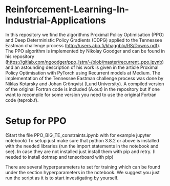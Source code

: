 # Reinforcement-Learning-In-Industrial-Applications
In this repository we find the algorithms Proximal Policy Optimisation (PPO) and Deep Deterministic Policy Gradients (DDPG) applied to the Tennessee Eastman challenge process (http://users.abo.fi/khaggblo/RS/Downs.pdf).
The PPO algorithm is implemented by Nikolay Goodger and can be found in his repository (https://gitlab.com/ngoodger/ppo_lstm/-/blob/master/recurrent_ppo.ipynb) and an astounding description of his work is given in the article Proximal Policy Optimisation with PyTorch using Recurrent models at Medium. The implementation of the Tennessee Eastman challenge process was done by Niklas Kotarsky and Johan Grönqvist (Lund University). A compiled version of the original Fortran code is included (A.out) in the repository but if one want to recompile for some version you need to use the original Fortran code (teprob.f).


# Setup for PPO
(Start the file PPO_BIG_TE_constraints.ipynb with for example jupyter notebook)
To setup just make sure that python 3.8.2 or above is installed with the needed libraries (run the import statements in the notebook and see).
In case they are not installed just install them with pip and retry. (I needed to install dotmap and tensorboard with pip)

There are several hyperparameters to set for training which can be found under the section hyperparameters in the notebook. We suggest you just run the script as it is to start investigating by yourself.
